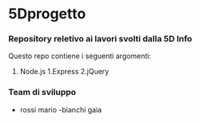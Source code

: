 # 5Dprogetto
### Repository reletivo ai lavori svolti dalla 5D Info
Questo repo contiene i seguenti argomenti:
1. Node.js
1.Express
2.jQuery

### Team di sviluppo
- rossi mario
-bianchi gaia 
